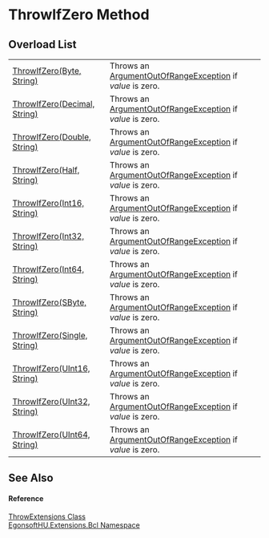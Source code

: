 # ThrowIfZero Method


## Overload List
<table>
<tr>
<td><a href="M_EgonsoftHU_Extensions_Bcl_ThrowExtensions_ThrowIfZero.md">ThrowIfZero(Byte, String)</a></td>
<td>Throws an <a href="https://learn.microsoft.com/dotnet/api/system.argumentoutofrangeexception" target="_blank" rel="noopener noreferrer">ArgumentOutOfRangeException</a> if <em>value</em> is zero.</td></tr>
<tr>
<td><a href="M_EgonsoftHU_Extensions_Bcl_ThrowExtensions_ThrowIfZero_1.md">ThrowIfZero(Decimal, String)</a></td>
<td>Throws an <a href="https://learn.microsoft.com/dotnet/api/system.argumentoutofrangeexception" target="_blank" rel="noopener noreferrer">ArgumentOutOfRangeException</a> if <em>value</em> is zero.</td></tr>
<tr>
<td><a href="M_EgonsoftHU_Extensions_Bcl_ThrowExtensions_ThrowIfZero_2.md">ThrowIfZero(Double, String)</a></td>
<td>Throws an <a href="https://learn.microsoft.com/dotnet/api/system.argumentoutofrangeexception" target="_blank" rel="noopener noreferrer">ArgumentOutOfRangeException</a> if <em>value</em> is zero.</td></tr>
<tr>
<td><a href="M_EgonsoftHU_Extensions_Bcl_ThrowExtensions_ThrowIfZero_11.md">ThrowIfZero(Half, String)</a></td>
<td>Throws an <a href="https://learn.microsoft.com/dotnet/api/system.argumentoutofrangeexception" target="_blank" rel="noopener noreferrer">ArgumentOutOfRangeException</a> if <em>value</em> is zero.</td></tr>
<tr>
<td><a href="M_EgonsoftHU_Extensions_Bcl_ThrowExtensions_ThrowIfZero_3.md">ThrowIfZero(Int16, String)</a></td>
<td>Throws an <a href="https://learn.microsoft.com/dotnet/api/system.argumentoutofrangeexception" target="_blank" rel="noopener noreferrer">ArgumentOutOfRangeException</a> if <em>value</em> is zero.</td></tr>
<tr>
<td><a href="M_EgonsoftHU_Extensions_Bcl_ThrowExtensions_ThrowIfZero_4.md">ThrowIfZero(Int32, String)</a></td>
<td>Throws an <a href="https://learn.microsoft.com/dotnet/api/system.argumentoutofrangeexception" target="_blank" rel="noopener noreferrer">ArgumentOutOfRangeException</a> if <em>value</em> is zero.</td></tr>
<tr>
<td><a href="M_EgonsoftHU_Extensions_Bcl_ThrowExtensions_ThrowIfZero_5.md">ThrowIfZero(Int64, String)</a></td>
<td>Throws an <a href="https://learn.microsoft.com/dotnet/api/system.argumentoutofrangeexception" target="_blank" rel="noopener noreferrer">ArgumentOutOfRangeException</a> if <em>value</em> is zero.</td></tr>
<tr>
<td><a href="M_EgonsoftHU_Extensions_Bcl_ThrowExtensions_ThrowIfZero_6.md">ThrowIfZero(SByte, String)</a></td>
<td>Throws an <a href="https://learn.microsoft.com/dotnet/api/system.argumentoutofrangeexception" target="_blank" rel="noopener noreferrer">ArgumentOutOfRangeException</a> if <em>value</em> is zero.</td></tr>
<tr>
<td><a href="M_EgonsoftHU_Extensions_Bcl_ThrowExtensions_ThrowIfZero_7.md">ThrowIfZero(Single, String)</a></td>
<td>Throws an <a href="https://learn.microsoft.com/dotnet/api/system.argumentoutofrangeexception" target="_blank" rel="noopener noreferrer">ArgumentOutOfRangeException</a> if <em>value</em> is zero.</td></tr>
<tr>
<td><a href="M_EgonsoftHU_Extensions_Bcl_ThrowExtensions_ThrowIfZero_8.md">ThrowIfZero(UInt16, String)</a></td>
<td>Throws an <a href="https://learn.microsoft.com/dotnet/api/system.argumentoutofrangeexception" target="_blank" rel="noopener noreferrer">ArgumentOutOfRangeException</a> if <em>value</em> is zero.</td></tr>
<tr>
<td><a href="M_EgonsoftHU_Extensions_Bcl_ThrowExtensions_ThrowIfZero_9.md">ThrowIfZero(UInt32, String)</a></td>
<td>Throws an <a href="https://learn.microsoft.com/dotnet/api/system.argumentoutofrangeexception" target="_blank" rel="noopener noreferrer">ArgumentOutOfRangeException</a> if <em>value</em> is zero.</td></tr>
<tr>
<td><a href="M_EgonsoftHU_Extensions_Bcl_ThrowExtensions_ThrowIfZero_10.md">ThrowIfZero(UInt64, String)</a></td>
<td>Throws an <a href="https://learn.microsoft.com/dotnet/api/system.argumentoutofrangeexception" target="_blank" rel="noopener noreferrer">ArgumentOutOfRangeException</a> if <em>value</em> is zero.</td></tr>
</table>

## See Also


#### Reference
<a href="T_EgonsoftHU_Extensions_Bcl_ThrowExtensions.md">ThrowExtensions Class</a>  
<a href="N_EgonsoftHU_Extensions_Bcl.md">EgonsoftHU.Extensions.Bcl Namespace</a>  
